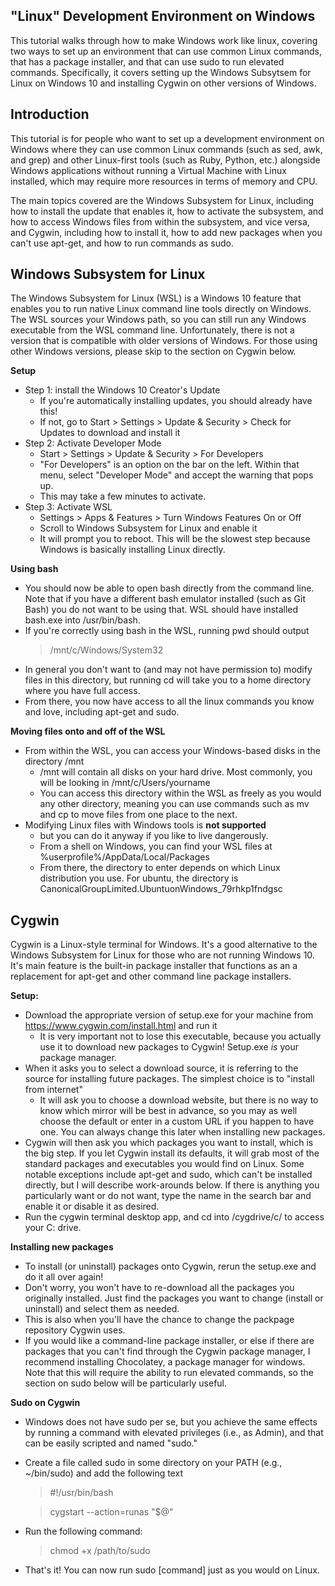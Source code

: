 ---
---
**"Linux" Development Environment on Windows**
-------

This tutorial walks through how to make Windows work like linux, covering two ways to set up an environment that can use common Linux commands, that has a package installer, and that can use sudo to run elevated commands. Specifically, it covers setting up the Windows Subsytsem for Linux on Windows 10 and installing Cygwin on other versions of Windows.

## Introduction
This tutorial is for people who want to set up a development environment on Windows where they can use common Linux commands (such as sed, awk, and grep) and other Linux-first tools (such as Ruby, Python, etc.) alongside Windows applications without running a Virtual Machine with Linux installed, which may require more resources in terms of memory and CPU. 

The main topics covered are the Windows Subsystem for Linux, including how to install the update that enables it, how to activate the subsystem, and how to access Windows files from within the subsystem, and vice versa, and Cygwin, including how to install it, how to add new packages when you can't use apt-get, and how to run commands as sudo.


## Windows Subsystem for Linux
The Windows Subsystem for Linux (WSL) is a Windows 10 feature that enables you to run native Linux command line tools directly on Windows. The WSL sources your Windows path, so you can still run any Windows executable from the WSL command line. Unfortunately, there is not a version that is compatible with older versions of Windows. For those using other Windows versions, please skip to the section on Cygwin below.

**Setup**
- Step 1: install the Windows 10 Creator's Update
  - If you're automatically installing updates, you should already have this!
  - If not, go to Start > Settings > Update & Security > Check for Updates to download and install it
- Step 2: Activate Developer Mode
  - Start > Settings > Update & Security > For Developers
  - "For Developers" is an option on the bar on the left. Within that menu, select "Developer Mode" and accept the warning that pops up.
  - This may take a few minutes to activate. 
- Step 3: Activate WSL
  - Settings > Apps & Features > Turn Windows Features On or Off
  - Scroll to Windows Subsystem for Linux and enable it
  - It will prompt you to reboot. This will be the slowest step because Windows is basically installing Linux directly.
  
**Using bash**
- You should now be able to open bash directly from the command line. Note that if you have a different bash emulator installed (such as Git Bash) you do not want to be using that. WSL should have installed bash.exe into /usr/bin/bash. 
- If you're correctly using bash in the WSL, running pwd should output
  > /mnt/c/Windows/System32
- In general you don't want to (and may not have permission to) modify files in this directory, but running cd will take you to a home directory where you have full access.
- From there, you now have access to all the linux commands you know and love, including apt-get and sudo. 

**Moving files onto and off of the WSL**
- From within the WSL, you can access your Windows-based disks in the directory /mnt
  - /mnt will contain all disks on your hard drive. Most commonly, you will be looking in /mnt/c/Users/yourname
  - You can access this directory within the WSL as freely as you would any other directory, meaning you can use commands such as mv and cp to move files from one place to the next.
- Modifying Linux files with Windows tools is **not supported**
  - but you can do it anyway if you like to live dangerously. 
  - From a shell on Windows, you can find your WSL files at %userprofile%/AppData/Local/Packages
  - From there, the directory to enter depends on which Linux distribution you use. For ubuntu, the directory is CanonicalGroupLimited.UbuntuonWindows_79rhkp1fndgsc
  
## Cygwin
Cygwin is a Linux-style terminal for Windows. It's a good alternative to the Windows Subsystem for Linux for those who are not running Windows 10. It's main feature is the built-in package installer that functions as an a replacement for apt-get and other command line package installers.

**Setup:**
  - Download the appropriate version of setup.exe for your machine from https://www.cygwin.com/install.html and run it
    - It is very important not to lose this executable, because you actually use it to download new packages to Cygwin! Setup.exe *is* your package manager.
  - When it asks you to select a download source, it is referring to the source for installing future packages. The simplest choice is to "install from internet"
    - It will ask you to choose a download website, but there is no way to know which mirror will be best in advance, so you may as well choose the default or enter in a custom URL if you happen to have one. You can always change this later when installing new packages.
  - Cygwin will then ask you which packages you want to install, which is the big step. If you let Cygwin install its defaults, it will grab most of the standard packages and executables you would find on Linux. Some notable exceptions include apt-get and sudo, which can't be installed directly, but I will describe work-arounds below. If there is anything you particularly want or do not want, type the name in the search bar and enable it or disable it as desired. 
  - Run the cygwin terminal desktop app, and cd into /cygdrive/c/ to access your C: drive.

**Installing new packages**
  - To install (or uninstall) packages onto Cygwin, rerun the setup.exe and do it all over again!
  - Don't worry, you won't have to re-download all the packages you originally installed. Just find the packages you want to change (install or uninstall) and select them as needed.
  - This is also when you'll have the chance to change the packpage repository Cygwin uses.
  - If you would like a command-line package installer, or else if there are packages that you can't find through the Cygwin package manager, I recommend installing Chocolatey, a package manager for windows. Note that this will require the ability to run elevated commands, so the section on sudo below will be particularly useful. 
  
**Sudo on Cygwin**
  - Windows does not have sudo per se, but you achieve the same effects by running a command with elevated privileges (i.e., as Admin), and that can be easily scripted and named "sudo."
  - Create a file called sudo in some directory on your PATH (e.g., ~/bin/sudo) and add the following text
    > #!/usr/bin/bash
    
    > cygstart --action=runas "$@"
  - Run the following command:
    > chmod +x /path/to/sudo
  - That's it! You can now run sudo [command] just as you would on Linux. 
  

